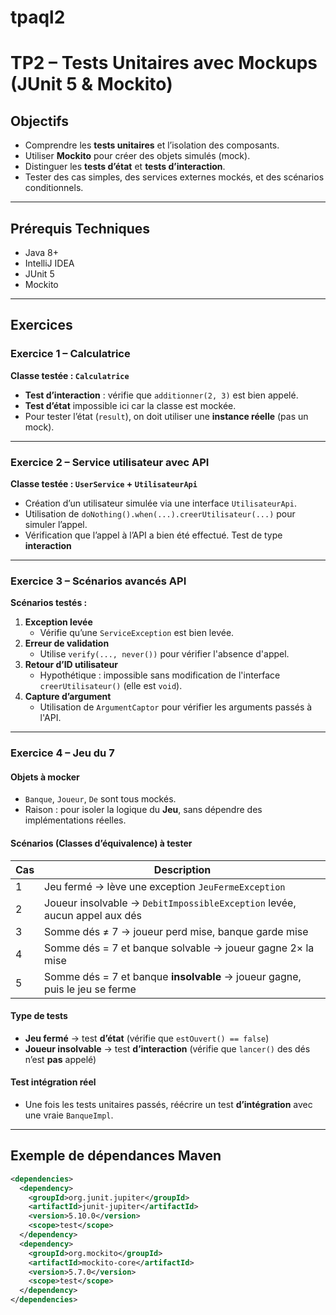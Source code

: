 # tpaql2

# TP2 – Tests Unitaires avec Mockups (JUnit 5 & Mockito)

## Objectifs
- Comprendre les **tests unitaires** et l’isolation des composants.
- Utiliser **Mockito** pour créer des objets simulés (mock).
- Distinguer les **tests d’état** et **tests d’interaction**.
- Tester des cas simples, des services externes mockés, et des scénarios conditionnels.

---

## Prérequis Techniques
- Java 8+
- IntelliJ IDEA
- JUnit 5
- Mockito

---

## Exercices

### Exercice 1 – Calculatrice

**Classe testée : `Calculatrice`**

- **Test d’interaction** : vérifie que `additionner(2, 3)` est bien appelé.
- **Test d’état** impossible ici car la classe est mockée.
-  Pour tester l’état (`result`), on doit utiliser une **instance réelle** (pas un mock).

---

###  Exercice 2 – Service utilisateur avec API

**Classe testée : `UserService` + `UtilisateurApi`**

- Création d’un utilisateur simulée via une interface `UtilisateurApi`.
- Utilisation de `doNothing().when(...).creerUtilisateur(...)` pour simuler l’appel.
- Vérification que l’appel à l’API a bien été effectué.
 Test de type **interaction**

---

### Exercice 3 – Scénarios avancés API

**Scénarios testés :**

1. **Exception levée**
   - Vérifie qu’une `ServiceException` est bien levée.
2. **Erreur de validation**
   - Utilise `verify(..., never())` pour vérifier l'absence d'appel.
3. **Retour d’ID utilisateur**
   - Hypothétique : impossible sans modification de l'interface `creerUtilisateur()` (elle est `void`).
4. **Capture d’argument**
   - Utilisation de `ArgumentCaptor` pour vérifier les arguments passés à l'API.

---

###  Exercice 4 – Jeu du 7

#### Objets à mocker

- `Banque`, `Joueur`, `De` sont tous mockés.
- Raison : pour isoler la logique du **Jeu**, sans dépendre des implémentations réelles.

#### Scénarios (Classes d’équivalence) à tester

| Cas | Description |
|-----|-------------|
| 1   | Jeu fermé → lève une exception `JeuFermeException` |
| 2   | Joueur insolvable → `DebitImpossibleException` levée, aucun appel aux dés |
| 3   | Somme dés ≠ 7 → joueur perd mise, banque garde mise |
| 4   | Somme dés = 7 et banque solvable → joueur gagne 2× la mise |
| 5   | Somme dés = 7 et banque **insolvable** → joueur gagne, puis le jeu se ferme |

#### Type de tests

- **Jeu fermé** → test **d’état** (vérifie que `estOuvert() == false`)
- **Joueur insolvable** → test **d’interaction** (vérifie que `lancer()` des dés n’est **pas** appelé)

#### Test intégration réel

- Une fois les tests unitaires passés, réécrire un test **d’intégration** avec une vraie `BanqueImpl`.

---

##  Exemple de dépendances Maven

```xml
<dependencies>
  <dependency>
    <groupId>org.junit.jupiter</groupId>
    <artifactId>junit-jupiter</artifactId>
    <version>5.10.0</version>
    <scope>test</scope>
  </dependency>
  <dependency>
    <groupId>org.mockito</groupId>
    <artifactId>mockito-core</artifactId>
    <version>5.7.0</version>
    <scope>test</scope>
  </dependency>
</dependencies>
